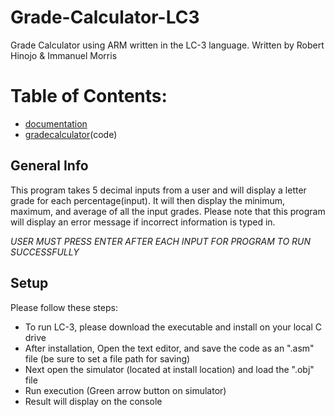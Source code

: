 # Grade-Calculator-LC3
Grade Calculator using ARM written in the LC-3 language. Written by Robert Hinojo & Immanuel Morris
# Table of Contents:
* [documentation](documentation)
* [gradecalculator](program)(code)
## General Info
This program takes 5 decimal inputs from a user and will display
a letter grade for each percentage(input). It will then display
the minimum, maximum, and average of all the input grades.
Please note that this program will display an error message
if incorrect information is typed in.

*USER MUST PRESS ENTER AFTER EACH INPUT FOR PROGRAM TO RUN SUCCESSFULLY*


## Setup
Please follow these steps:
* To run LC-3, please download the executable and install on your local C drive
* After installation, Open the text editor, and save the code as an ".asm" file
(be sure to set a file path for saving)
* Next open the simulator (located at install location) and load the ".obj" file
* Run execution (Green arrow button on simulator)
* Result will display on the console

